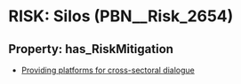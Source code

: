 # RISK: __Silos__ (PBN__Risk_2654)

## Property: has_RiskMitigation

* [Providing platforms for cross-sectoral dialogue](PBN__Mitigation_605)

